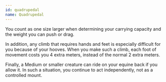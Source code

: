 ```yaml
---
id: quadrupedal
name: Quadrupedal
---
```

You count as one size larger when determining your carrying capacity and the weight you can push or drag.

In addition, any climb that requires hands and feet is especially difficult for you because of your hooves. When you 
make such a climb, each foot of movement costs you 4 extra meters, instead of the normal 2 extra meters.

Finally, a Medium or smaller creature can ride on your equine back if you allow it. In such a situation, you continue 
to act independently, not as a controlled mount.

